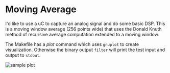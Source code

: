 # Moving Average
I'd like to use a uC to capture an analog signal and do some basic DSP.
This is a moving window average (256 points wide) that uses the Donald Knuth method of
recursive average computation extended to a moving window.

The Makefile has a *plot* command which uses `gnuplot` to create visualization.
Otherwise the binary output `filter` will print the test input and output to `stdout`.

![sample plot](./sample_plot.jpg)

